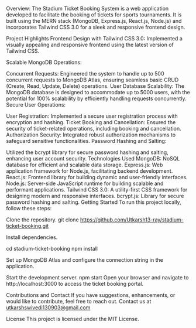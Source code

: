 Overview:
The Stadium Ticket Booking System is a web application developed to facilitate the booking of tickets for sports tournaments. It is built using the MERN stack (MongoDB, Express.js, React.js, Node.js) and incorporates Tailwind CSS 3.0 for a sleek and responsive frontend design.

Project Highlights
Frontend Design with Tailwind CSS 3.0: Implemented a visually appealing and responsive frontend using the latest version of Tailwind CSS.

Scalable MongoDB Operations:

Concurrent Requests: Engineered the system to handle up to 500 concurrent requests to MongoDB Atlas, ensuring seamless basic CRUD (Create, Read, Update, Delete) operations.
User Database Scalability: The MongoDB database is designed to accommodate up to 5000 users, with the potential for 100% scalability by efficiently handling requests concurrently.
Secure User Operations:

User Registration: Implemented a secure user registration process with encryption and hashing.
Ticket Booking and Cancellation: Ensured the security of ticket-related operations, including booking and cancellation.
Authorization Security: Integrated robust authorization mechanisms to safeguard sensitive functionalities.
Password Hashing and Salting:

Utilized the bcrypt library for secure password hashing and salting, enhancing user account security.
Technologies Used
MongoDB: NoSQL database for efficient and scalable data storage.
Express.js: Web application framework for Node.js, facilitating backend development.
React.js: Frontend library for building dynamic and user-friendly interfaces.
Node.js: Server-side JavaScript runtime for building scalable and performant applications.
Tailwind CSS 3.0: A utility-first CSS framework for designing modern and responsive interfaces.
bcrypt.js: Library for secure password hashing and salting.
Getting Started
To run this project locally, follow these steps:

Clone the repository.
git clone https://github.com/Utkarsh13-ray/stadium-ticket-booking.git

Install dependencies.

cd stadium-ticket-booking
npm install

Set up MongoDB Atlas and configure the connection string in the application.

Start the development server.
npm start
Open your browser and navigate to http://localhost:3000 to access the ticket booking portal.

Contributions and Contact
If you have suggestions, enhancements, or would like to contribute, feel free to reach out. Contact us at utkarshswivedi130903@gmail.com

License
This project is licensed under the MIT License.
